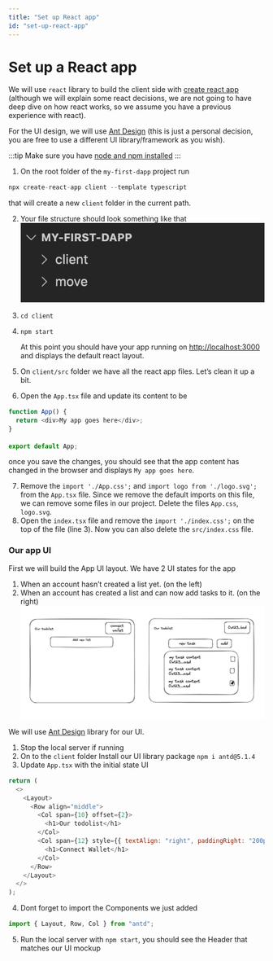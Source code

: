 ```yaml
---
title: "Set up React app"
id: "set-up-react-app"
---
```


# Set up a React app

We will use `react` library to build the client side with [create react app](https://create-react-app.dev/docs/getting-started#creating-an-app) (although we will explain some react decisions, we are not going to have deep dive on how react works, so we assume you have a previous experience with react).

For the UI design, we will use [Ant Design](https://ant.design/) (this is just a personal decision, you are free to use a different UI library/framework as you wish).

:::tip
Make sure you have [node and npm installed](https://nodejs.org/en/)
:::

1. On the root folder of the `my-first-dapp` project run

```js
npx create-react-app client --template typescript
```

that will create a new `client` folder in the current path.

2. Your file structure should look something like that
   ![client-folder](../../../static/img/docs/build-e2e-dapp-img-2.png)

3. `cd client`
4. `npm start`

   At this point you should have your app running on [http://localhost:3000](http://localhost:3000) and displays the default react layout.

5. On `client/src` folder we have all the react app files. Let’s clean it up a bit.
6. Open the `App.tsx` file and update its content to be

```js
function App() {
  return <div>My app goes here</div>;
}

export default App;
```

once you save the changes, you should see that the app content has changed in the browser and displays `My app goes here`.

7. Remove the `import './App.css';` and `import logo from './logo.svg';` from the `App.tsx` file. Since we remove the default imports on this file, we can remove some files in our project. Delete the files `App.css`, `logo.svg`.
8. Open the `index.tsx` file and remove the `import './index.css';` on the top of the file (line 3).
   Now you can also delete the `src/index.css` file.

### Our app UI

First we will build the App UI layout. We have 2 UI states for the app

1. When an account hasn’t created a list yet. (on the left)
2. When an account has created a list and can now add tasks to it. (on the right)
   ![dapp-ui](../../../static/img/docs/build-e2e-dapp-img-3.png)

We will use [Ant Design](https://ant.design/) library for our UI.

1. Stop the local server if running
2. On to the `client` folder Install our UI library package `npm i antd@5.1.4`
3. Update `App.tsx` with the initial state UI

```js
return (
  <>
    <Layout>
      <Row align="middle">
        <Col span={10} offset={2}>
          <h1>Our todolist</h1>
        </Col>
        <Col span={12} style={{ textAlign: "right", paddingRight: "200px" }}>
          <h1>Connect Wallet</h1>
        </Col>
      </Row>
    </Layout>
  </>
);
```

4. Dont forget to import the Components we just added

```js
import { Layout, Row, Col } from "antd";
```

5. Run the local server with `npm start`, you should see the Header that matches our UI mockup
